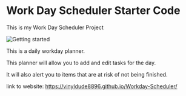 # Work Day Scheduler Starter Code

This is my Work Day Scheduler Project 

<img src="./Assets/images/SchedulerScreenshot.png" alt="Getting started">

This is a daily workday planner.

This planner will allow you to add and edit tasks for the day.

It will also alert you to items that are at risk of not being finished.


link to website: https://vinyldude8896.github.io/Workday-Scheduler/

